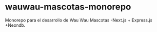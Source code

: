 # wauwau-mascotas-monorepo
Monorepo para el desarrollo de Wau Wau Mascotas -Next.js + Express.js +Neondb. 
